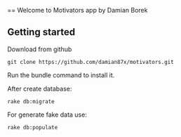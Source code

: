 == Welcome to Motivators app
by Damian Borek


## Getting started

Download from github

```console
git clone https://github.com/damian87x/motivators.git
```
Run the bundle command to install it.

After create database:

```console
rake db:migrate
```

For generate fake data use:

```console
rake db:populate
```
